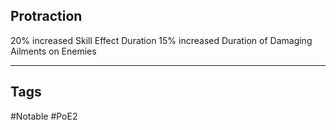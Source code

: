 ## Protraction
20% increased Skill Effect Duration
15% increased Duration of Damaging Ailments on Enemies

---
## Tags
#Notable
#PoE2
